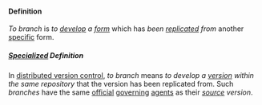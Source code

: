 #### Definition

*To branch* is *to [develop](https://github.com/gcassel/Modular-Organization-Terminology/blob/master/terms/develop.md) a [form](https://github.com/gcassel/Modular-Organization-Terminology/blob/master/terms/form.md)* which has *been [replicated](https://github.com/gcassel/Modular-Organization-Terminology/blob/master/terms/replicate.md) from* another [specific](https://github.com/gcassel/Modular-Organization-Terminology/blob/master/terms/specific.md) form.
		
##### [Specialized](https://github.com/gcassel/Modular-Organization-Terminology/blob/master/terms/specialize.md) Definition

In [distributed version control](https://github.com/gcassel/Modular-Organization-Terminology/blob/master/terms/distributed-version-control.md), *to branch* means *to develop a [version](https://github.com/gcassel/Modular-Organization-Terminology/blob/master/terms/version.md) within the same repository* that the version has been replicated from.  Such *branches* have the same [official](https://github.com/gcassel/Modular-Organization-Terminology/blob/master/terms/official.md) [governing](https://github.com/gcassel/Modular-Organization-Terminology/blob/master/terms/govern.md) [agents](https://github.com/gcassel/Modular-Organization-Terminology/blob/master/terms/agent.md) as their *[source](https://github.com/gcassel/Modular-Organization-Terminology/blob/master/terms/source.md) version*.
